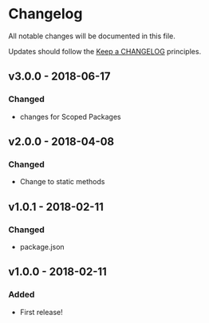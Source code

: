 # Changelog

All notable changes will be documented in this file.

Updates should follow the [Keep a CHANGELOG](http://keepachangelog.com/) principles.

## v3.0.0 - 2018-06-17

### Changed

- changes for Scoped Packages

## v2.0.0 - 2018-04-08

### Changed

- Change to static methods

## v1.0.1 - 2018-02-11

### Changed
- package.json

## v1.0.0 - 2018-02-11

### Added
- First release!
